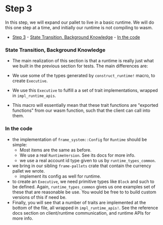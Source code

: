 # Step 3

In this step, we will expand our pallet to live in a basic runtime. We will do this one step at a
time, and initially our runtime is not compiling to wasm.

- [Step 3](#step-3)
		- [State Transition, Background Knowledge](#state-transition-background-knowledge)
		- [In the code](#in-the-code)

### State Transition, Background Knowledge

* The main realization of this section is that a runtime is really just what we built in the
  previous section for tests. The main differences are:

* We use some of the types generated by `construct_runtime!` macro, to create `Executive`.
* We use this `Executive` to fulfill a a set of trait implementations, wrapped in
  `impl_runtime_apis`.
* This macro will essentially mean that these trait functions are "exported functions" from our wasm
  function, such that the client can call into them.

### In the code

- the implementation of `frame_system::Config` for `Runtime` should be simple:
  - Most items are the same as before.
  - We use a real `RuntimeVersion`. See its docs for more info.
  - we use a real account id type given to us by `runtime_types_common`.
- we bring in our sibling `frame-pallets` crate that contain the currency pallet we wrote.
  - implement its config as well for runtime.
- to create an `Executive`, we need primitive types like `Block` and such to be defined. Again,
  `runtime_types_common` gives us one examples set of these that are reasonable be use. You would be
  free to to build custom versions of this if need be.
- Finally, you will see that a number of traits are implemented at the bottom of the file, all
  wrapped in `impl_runtime_apis!`. See the reference docs section on client/runtime communication,
  and runtime APIs for more info.
